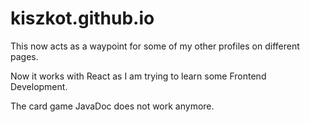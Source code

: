 # kiszkot.github.io
This now acts as a waypoint for some of my other profiles on different pages.

Now it works with React as I am trying to learn some Frontend Development.

The card game JavaDoc does not work anymore.